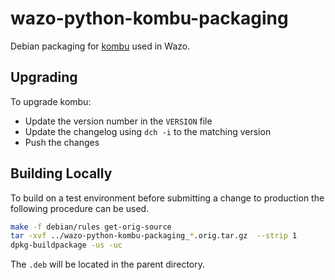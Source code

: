 # wazo-python-kombu-packaging

Debian packaging for [kombu](https://github.com/celery/kombu) used in Wazo.

## Upgrading

To upgrade kombu:

* Update the version number in the `VERSION` file
* Update the changelog using `dch -i` to the matching version
* Push the changes

## Building Locally

To build on a test environment before submitting a change to production the following procedure can
be used.

```sh
make -f debian/rules get-orig-source
tar -xvf ../wazo-python-kombu-packaging_*.orig.tar.gz  --strip 1
dpkg-buildpackage -us -uc
```
The `.deb` will be located in the parent directory.

